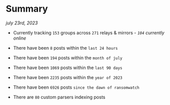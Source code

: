 
# Summary
_july 23rd, 2023_

- Currently tracking `153` groups across `271` relays & mirrors - _`104` currently online_

- There have been `8` posts within the `last 24 hours`

- There have been `194` posts within the `month of july`

- There have been `1069` posts within the `last 90 days`

- There have been `2235` posts within the `year of 2023`

- There have been `6926` posts `since the dawn of ransomwatch`

- There are `80` custom parsers indexing posts
